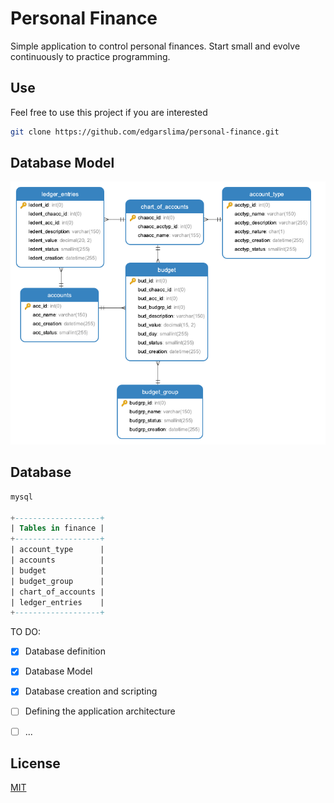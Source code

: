 # Personal Finance


Simple application to control personal finances. Start small and evolve continuously to practice programming.

## Use

Feel free to use this project if you are interested

```bash
git clone https://github.com/edgarslima/personal-finance.git
```

## Database Model

![Image of Yaktocat](https://github.com/edgarslima/personal-finance/blob/master/data-model/model.png?raw=true)


## Database

```sql
mysql

+-------------------+
| Tables in finance |
+-------------------+
| account_type      |
| accounts          |
| budget            |
| budget_group      |
| chart_of_accounts |
| ledger_entries    |
+-------------------+

```


TO DO:

- [x] Database definition
- [x] Database Model
- [x] Database creation and scripting
- [ ] Defining the application architecture
- [ ] ...


## License
[MIT](https://choosealicense.com/licenses/mit/)